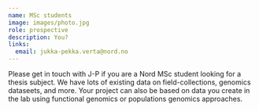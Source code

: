 ```yaml
---
name: MSc students 
image: images/photo.jpg
role: prospective
description: You?
links:
  email: jukka-pekka.verta@nord.no
---
```


Please get in touch with J-P if you are a Nord MSc student looking for a thesis subject. We have lots of existing data on field-collections, genomics dataseets, and more. Your project can also be based on data you create in the lab using functional genomics or populations genomics approaches.



